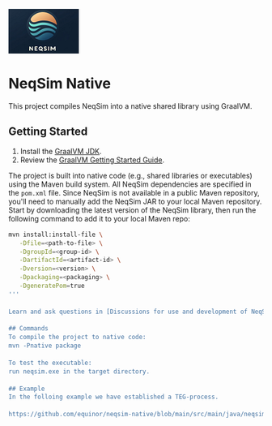 ![NeqSim Logo](https://github.com/equinor/neqsim/blob/master/docs/wiki/neqsimlogocircleflatsmall.png)
# NeqSim Native
This project compiles NeqSim into a native shared library using GraalVM.

## Getting Started
1. Install the [GraalVM JDK](https://www.graalvm.org/).
2. Review the [GraalVM Getting Started Guide](https://www.graalvm.org/latest/docs/getting-started/).

The project is built into native code (e.g., shared libraries or executables) using the Maven build system. All NeqSim dependencies are specified in the `pom.xml` file. Since NeqSim is not available in a public Maven repository, you'll need to manually add the NeqSim JAR to your local Maven repository. Start by downloading the latest version of the NeqSim library, then run the following command to add it to your local Maven repo:

```bash
mvn install:install-file \
   -Dfile=<path-to-file> \
   -DgroupId=<group-id> \
   -DartifactId=<artifact-id> \
   -Dversion=<version> \
   -Dpackaging=<packaging> \
   -DgeneratePom=true
'''

Learn and ask questions in [Discussions for use and development of NeqSim](https://github.com/equinor/neqsim/discussions).

## Commands
To compile the project to native code:
mvn -Pnative package

To test the executable:
run neqsim.exe in the target directory.

## Example
In the folloing example we have established a TEG-process.

https://github.com/equinor/neqsim-native/blob/main/src/main/java/neqsim/process/TestProcess.java

